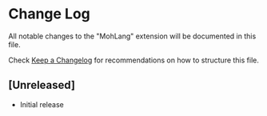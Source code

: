 # Change Log

All notable changes to the "MohLang" extension will be documented in this file.

Check [Keep a Changelog](http://keepachangelog.com/) for recommendations on how to structure this file.

## [Unreleased]

- Initial release
